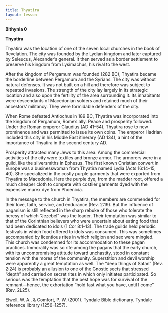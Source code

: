```yaml
---
title: Thyatira
layout: lesson
---
```



**Bithynia 0**

**Thyatira**

Thyatira was the location of one of the seven local churches in the book
of Revelation. The city was founded by the Lydian kingdom and later
captured by Seleucus, Alexander’s general. It then served as a border
settlement to preserve his kingdom from Lysimachus, his rival to the
west.

After the kingdom of Pergamum was founded (282 BC), Thyatira became the
borderline between Pergamum and the Syrians. The city was without
natural defenses. It was not built on a hill and therefore was subject
to repeated invasions. The strength of the city lay largely in its
strategic location and also upon the fertility of the area surrounding
it. Its inhabitants were descendants of Macedonian solders and retained
much of their ancestors’ militancy. They were formidable defenders of
the city.

When Rome defeated Antiochus in 189 BC, Thyatira was incorporated into
the kingdom of Pergamum, Rome’s ally. Peace and prosperity followed.
Under the Roman emperor Claudius (AD 41–54), Thyatira rose to new
prominence and was permitted to issue its own coins. The emperor Hadrian
included this city in his Middle East itinerary (AD 134), a hint of the
importance of Thyatira in the second century AD.

Prosperity attracted many Jews to this area. Among the commercial
activities of the city were textiles and bronze armor. The armorers were
in a guild, like the silversmiths in Ephesus. The first known Christian
convert in Europe was a businesswoman from Thyatira named Lydia (Acts
16:14–15, 40). She specialized in the costly purple garments that were
exported from Thyatira to Macedonia. Here the purple dye, from the
madder root, offered a much cheaper cloth to compete with costlier
garments dyed with the expensive murex dye from Phoenicia.

In the message to the church in Thyatira, the members are commended for
their love, faith, service, and endurance (Rev. 2:19). But the influence
of paganism is still reflected in the sharp rebuke of those who tolerate
the heresy of which “Jezebel” was the leader. Their temptation was
similar to that of the Corinthian believers who were uncertain about
eating food that had been dedicated to idols (1 Cor 8:1–13). The trade
guilds held periodic festivals in which food offered to idols was
consumed. This was sometimes accompanied by licentious rites in which
religion and sex were mingled. This church was condemned for its
accommodation to these pagan practices. Immorality was so rife among the
pagans that the early church, with its uncompromising attitude toward
unchastity, stood in constant tension with the mores of the community.
Superstition and devil worship were apparently a great temptation as
well. The “deep things of Satan” (Rev. 2:24) is probably an allusion to
one of the Gnostic sects that stressed “depth” and carried on secret
rites in which only initiates participated. So serious was the
temptation that the best hope was for survival of the remnant—hence, the
exhortation “hold fast what you have, until I come” (Rev, 2L25).

Elwell, W. A., & Comfort, P. W. (2001). Tyndale Bible dictionary.
Tyndale reference library (1256–1257).

